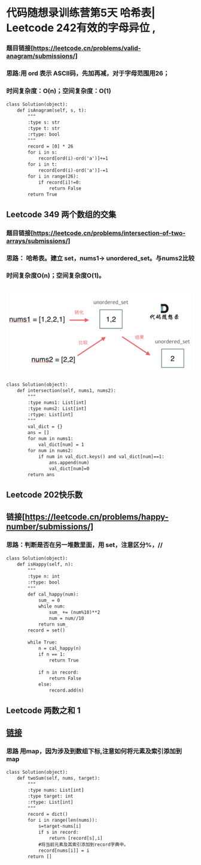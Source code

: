 # 代码随想录训练营第5天 哈希表| Leetcode 242有效的字母异位 ,
### 题目链接[https://leetcode.cn/problems/valid-anagram/submissions/]
### 思路:用 ord 表示 ASCII码，先加再减，对于字母范围用26；
### 时间复杂度：O(n)；空间复杂度：O(1)

```
class Solution(object):
    def isAnagram(self, s, t):
        """
        :type s: str
        :type t: str
        :rtype: bool
        """
        record = [0] * 26
        for i in s:
            record[ord(i)-ord('a')]+=1
        for i in t:
            record[ord(i)-ord('a')]-=1
        for i in range(26):
            if record[i]!=0:
                return False
        return True
```

## Leetcode 349 两个数组的交集 
### 题目链接[https://leetcode.cn/problems/intersection-of-two-arrays/submissions/]
### 思路： 哈希表。建立 set，nums1-> unordered_set。与nums2比较
### 时间复杂度O(n)；空间复杂度O(1)。
## ![image](https://github.com/zkykit/leetcode/blob/main/IMG/%E4%B8%A4%E4%B8%AA%E6%95%B0%E7%BB%84%E4%BA%A4%E9%9B%86.png)
```
class Solution(object):
    def intersection(self, nums1, nums2):
        """
        :type nums1: List[int]
        :type nums2: List[int]
        :rtype: List[int]
        """
        val_dict = {}
        ans = []
        for num in nums1:
            val_dict[num] = 1
        for num in nums2:
            if num in val_dict.keys() and val_dict[num]==1:
                ans.append(num)
                val_dict[num]=0
        return ans
```


## Leetcode 202快乐数
## 链接[https://leetcode.cn/problems/happy-number/submissions/]
### 思路：判断是否在另一堆数里面，用 set，注意区分%，//
```
class Solution(object):
    def isHappy(self, n):
        """
        :type n: int
        :rtype: bool
        """
        def cal_happy(num):
            sum_ = 0
            while num:
                sum_ += (num%10)**2
                num = num//10
            return sum_ 
        record = set()
        
        while True:
            n = cal_happy(n)
            if n == 1:
                return True
            
            if n in record:
                return False
            else:
                record.add(n)
```
## Leetcode 两数之和 1
## [链接](https://leetcode.cn/problems/two-sum/submissions/)
### 思路 用map，因为涉及到数组下标,注意如何将元素及索引添加到 map

```
class Solution(object):
    def twoSum(self, nums, target):
        """
        :type nums: List[int]
        :type target: int
        :rtype: List[int]
        """
        record = dict()
        for i in range(len(nums)):
            s=target-nums[i]
            if s in record:
                return [record[s],i]
            #将当前元素及其索引添加到record字典中。
            record[nums[i]] = i
        return []

```